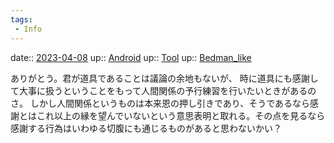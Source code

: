 ```yaml
---
tags:
 - Info
---
```


date:: [2023-04-08](/Daily_Note/2023-04-08.md)
up:: [Android](Bar/Novel/Topics/Android.md)
up:: [Tool](Bar/Novel/Topics/Tool.md)
up:: [Bedman_like](Bar/Novel/Topics/Bedman_like.md)

ありがとう。君が道具であることは議論の余地もないが、
時に道具にも感謝して大事に扱うということをもって人間関係の予行練習を行いたいときがあるのさ。
しかし人間関係というものは本来恩の押し引きであり、そうであるなら感謝とはこれ以上の縁を望んでいないという意思表明と取れる。その点を見るなら感謝する行為はいわゆる切腹にも通じるものがあると思わないかい？